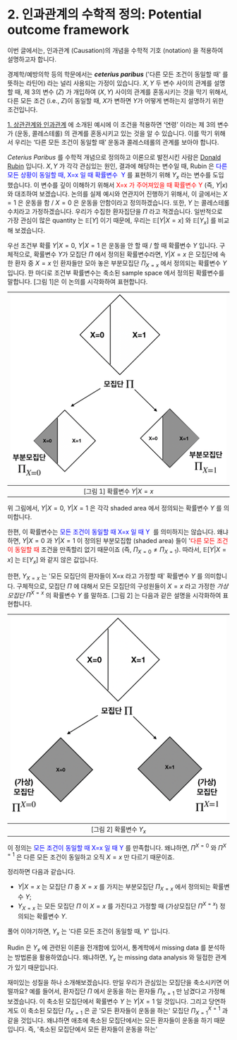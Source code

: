 # 2. 인과관계의 수학적 정의: Potential outcome framework

이번 글에서는, 인과관계 (Causation)의 개념을 수학적 기호 (notation) 을 적용하여 설명하고자 합니다. 

경제학/예방의학 등의 학문에서는 ***ceterius paribus*** ('다른 모든 조건이 동일할 때' 를 뜻하는 라틴어) 라는 널리 사용되는 가정이 있습니다. $X,Y$ 두 변수 사이의 관계를 설명할 때, 제 3의 변수 ($Z$) 가 개입하여 $(X,Y)$ 사이의 관계를 혼동시키는 것을 막기 위해서, 다른 모든 조건 (i.e., $Z$)이 동일할 때, $X$가 변하면 $Y$가 어떻게 변하는지 설명하기 위한 조건입니다. 

[1. 상관관계와 인과관계](https://github.com/yonghanjung/causalblog-Kor/blob/master/Journey%20to%20SCM/1.%20%EC%83%81%EA%B4%80%EA%B4%80%EA%B3%84%EC%99%80%20%EC%9D%B8%EA%B3%BC%EA%B4%80%EA%B3%84.md) 에 소개된 예시에 이 조건을 적용하면 ‘연령’ 이라는 제 3의 변수가 (운동, 콜레스테롤) 의 관계를 혼동시키고 있는 것을 알 수 있습니다. 이를 막기 위해서 우리는 ‘다른 모든 조건이 동일할 때’ 운동과 콜레스테롤의 관계를 보아야 합니다. 

*Ceterius Paribus* 를 수학적 개념으로 정의하고 이론으로 발전시킨 사람은 [Donald Rubin](https://en.wikipedia.org/wiki/Donald_Rubin) 입니다. $X,Y$ 가 각각 관심있는 원인, 결과에 해당하는 변수일 때, Rubin 은 <span style="color:blue">다른 모든 상황이 동일할 때, X=x 일 때 확률변수  Y </span>를 표현하기 위해 $Y_x$ 라는 변수를 도입했습니다. 이 변수를 깊이 이해하기 위해서 <span style="color:red"> X=x 가 주어져있을 때 확률변수 Y </span> (즉, $Y\vert x$) 와 대조하여 보겠습니다. 논의를 실제 예시와 연관지어 진행하기 위해서, 이 글에서는  $X=1$ 은 운동을 함 / $X=0$ 은 운동을 안함이라고 정의하겠습니다. 또한, $Y$ 는 콜레스테롤 수치라고 가정하겠습니다. 우리가 수집한 환자집단을 $\Pi$ 라고 적겠습니다. 일반적으로 가장 관심이 많은 quantity 는 $\mathbb{E}\left[Y\right]$ 이기 때문에, 우리는 $\mathbb{E}\left[Y \vert X=x\right]$ 와 $\mathbb{E}\left[Y_x\right]$ 를 비교해 보겠습니다. 

우선 조건부 확률 $Y\vert X=0$, $Y \vert X=1$ 은 운동을 안 할 때 / 할 때 확률변수 $Y$ 입니다. 구체적으로, 확률변수 $Y$가 모집단 $\Pi$ 에서 정의된 확률변수라면, $Y \vert X=x$ 은 모집단에 속한 환자 중 $X=x$ 인 환자들만 모아 놓은 부분모집단 $\Pi_{X=x}$  에서 정의되는 확률변수 $Y$ 입니다. 한 마디로 조건부 확률변수는 축소된 sample space 에서 정의된 확률변수를 말합니다. [그림 1]은 이 논의를 시각화하여 표현합니다. 

| <img src="Figure/conditional.png" width="500px"> |
| :----------------------------------------------: |
|       [그림 1] 확률변수 $Y\vert X=x$         |

위 그림에서, $Y\vert X=0$, $Y \vert X=1$ 은 각각 shaded area 에서 정의되는 확률변수 $Y$ 를 의미합니다. 

한편, 이 확률변수는 <span style="color:blue">모든 조건이 동일할 때 X=x 일 때 Y </span> 를 의미하지는 않습니다. 왜냐하면, $Y \vert X=0$ 과 $Y \vert X=1$ 이 정의된 부분모집합 (shaded area) 들이 '<span style="color:red">다른 모든 조건이 동일할 때 </span> 조건을 만족할리 없기 때문이죠 (즉, $\Pi_{X=0} \neq \Pi_{X=1}$). 따라서, $\mathbb{E}[Y \vert X=x]$ 는 $\mathbb{E}[Y_x]$ 와 같지 않은 값입니다. 



한편, $Y_{X=x}$ 는 '모든 모집단의 환자들이 X=x 라고 가정할 때'  확률변수 $Y$ 를 의미합니다. 구체적으로, 모집단 $\Pi$ 에 대해서 모든 모집단의 구성원들이 $X=x$ 라고 가정한 *가상모집단* $\Pi^{X=x}$ 의 확률변수 $Y$ 를 말하죠. [그림 2] 는 다음과 같은 설명을 시각화하여 표현합니다. 

| <img src="Figure/hypothetical.png" width="500px"> |
| :----------------------------------------------: |
|       [그림 2] 확률변수 $Y_{x}$         |

이 정의는 <span style="color:blue">모든 조건이 동일할 때 X=x 일 때 Y </span> 를 만족합니다. 왜냐하면, $\Pi^{X=0}$ 와 $\Pi^{X=1}$ 은 다른 모든 조건이 동일하고 오직 $X=x$ 만 다르기 때문이죠. 



정리하면 다음과 같습니다. 

* $Y \vert X=x$ 는 모집단 $\Pi$ 중 $X=x$ 를 가지는 부분모집단 $\Pi_{X=x}$ 에서 정의되는 확률변수 $Y$; 
* $Y_{X=x}$ 는 모든 모집단 $\Pi$ 이 $X=x$ 를 가진다고 가정할 때 (가상모집단 $\Pi^{X=x}$) 정의되는 확률변수 $Y$. 

풀어 이야기하면, $Y_x$ 는 '다른 모든 조건이 동일할 때, $Y$' 입니다. 



Rudin 은 $Y_x$ 에 관련된 이론을 전개함에 있어서, 통계학에서 missing data 를 분석하는 방법론을 활용하였습니다. 왜냐하면, $Y_x$ 는 missing data analysis 와 밀접한 관계가 있기 때문입니다. 

재미있는 성질을 하나 소개해보겠습니다. 만일 우리가 관심있는 모집단을 축소시키면 어떨까요? 예를 들어서, 환자집단 $\Pi$ 에서 운동을 하는 환자들 $\Pi_{X=1}$ 만 남겼다고 가정해보겠습니다.  이 축소된 모집단에서 확률변수 $Y$ 는 $Y \vert X=1$ 일 것입니다. 그리고 당연하게도 이 축소된 모집단 $\Pi_{X=1}$ 은 곧  '모든 환자들이 운동을 하는' 모집단 $\Pi^{X=1}_{X=1}$ 과 같을 것입니다. 왜냐하면 애초에 축소된 모집단에서는 모든 환자들이 운동을 하기 때문입니다. 즉, '축소된 모집단에서 모든 환자들이 운동을 하는'





